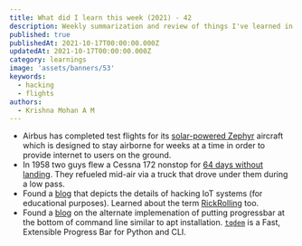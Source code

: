 ```yaml
---
title: What did I learn this week (2021) - 42
description: Weekly summarization and review of things I've learned in the third week of October 2021 
published: true
publishedAt: 2021-10-17T00:00:00.000Z
updatedAt: 2021-10-17T00:00:00.000Z
category: learnings
image: 'assets/banners/53'
keywords: 
  - hacking
  - flights
authors:
  - Krishna Mohan A M
---
```


- Airbus has completed test flights for its [solar-powered Zephyr](https://eandt.theiet.org/content/articles/2021/10/solar-powered-aircraft-flown-for-nearly-three-weeks-without-landing/) aircraft which is designed to stay airborne for weeks at a time in order to provide internet to users on the ground.
- In 1958 two guys flew a Cessna 172 nonstop for [64 days without landing](https://jalopnik.com/how-a-slot-machine-mechanic-flew-150-000-miles-over-64-5971433). They refueled mid-air via a truck that drove under them during a low pass.
- Found a [blog](https://whitehoodhacker.net/posts/2021-10-04-the-big-rick) that depicts the details of hacking IoT systems (for educational purposes). Learned about the term [RickRolling](https://en.wikipedia.org/wiki/Rickrolling) too.
- Found a [blog](https://mdk.fr/blog/how-apt-does-its-fancy-progress-bar.html) on the alternate implemenation of putting progressbar at the bottom of command line similar to apt installation. [`tqdem`](https://github.com/tqdm/tqdm/) is a Fast, Extensible Progress Bar for Python and CLI.


